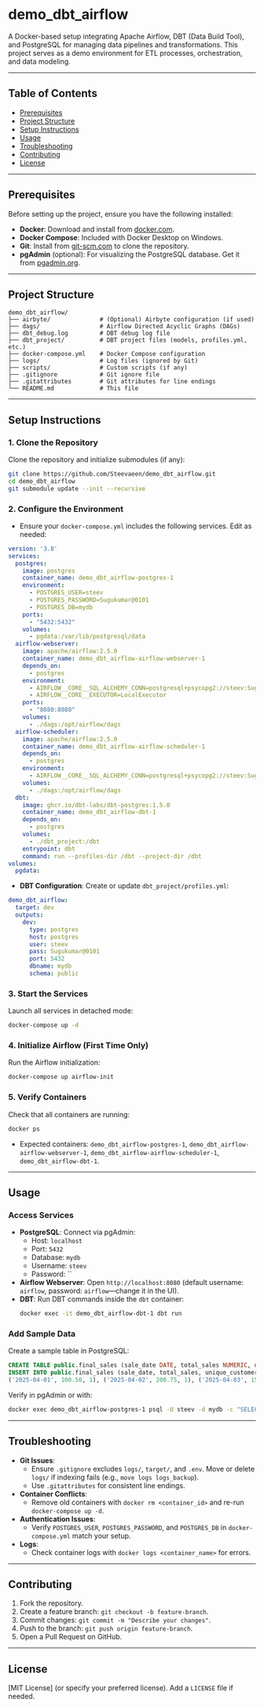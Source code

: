 # demo_dbt_airflow

A Docker-based setup integrating Apache Airflow, DBT (Data Build Tool), and PostgreSQL for managing data pipelines and transformations. This project serves as a demo environment for ETL processes, orchestration, and data modeling.

---

## Table of Contents

- [Prerequisites](#prerequisites)
- [Project Structure](#project-structure)
- [Setup Instructions](#setup-instructions)
- [Usage](#usage)
- [Troubleshooting](#troubleshooting)
- [Contributing](#contributing)
- [License](#license)

---

## Prerequisites

Before setting up the project, ensure you have the following installed:

- **Docker**: Download and install from [docker.com](https://www.docker.com/get-started).
- **Docker Compose**: Included with Docker Desktop on Windows.
- **Git**: Install from [git-scm.com](https://git-scm.com/downloads) to clone the repository.
- **pgAdmin** (optional): For visualizing the PostgreSQL database. Get it from [pgadmin.org](https://www.pgadmin.org/).

---

## Project Structure

```
demo_dbt_airflow/
├── airbyte/              # (Optional) Airbyte configuration (if used)
├── dags/                 # Airflow Directed Acyclic Graphs (DAGs)
├── dbt_debug.log         # DBT debug log file
├── dbt_project/          # DBT project files (models, profiles.yml, etc.)
├── docker-compose.yml    # Docker Compose configuration
├── logs/                 # Log files (ignored by Git)
├── scripts/              # Custom scripts (if any)
├── .gitignore            # Git ignore file
├── .gitattributes        # Git attributes for line endings
└── README.md             # This file
```

---

## Setup Instructions

### 1. Clone the Repository
Clone the repository and initialize submodules (if any):
```bash
git clone https://github.com/Steevaeen/demo_dbt_airflow.git
cd demo_dbt_airflow
git submodule update --init --recursive
```

### 2. Configure the Environment
- Ensure your `docker-compose.yml` includes the following services. Edit as needed:
```yaml
version: '3.8'
services:
  postgres:
    image: postgres
    container_name: demo_dbt_airflow-postgres-1
    environment:
      - POSTGRES_USER=steev
      - POSTGRES_PASSWORD=Sugukumar@0101
      - POSTGRES_DB=mydb
    ports:
      - "5432:5432"
    volumes:
      - pgdata:/var/lib/postgresql/data
  airflow-webserver:
    image: apache/airflow:2.5.0
    container_name: demo_dbt_airflow-airflow-webserver-1
    depends_on:
      - postgres
    environment:
      - AIRFLOW__CORE__SQL_ALCHEMY_CONN=postgresql+psycopg2://steev:Sugukumar@0101@postgres:5432/mydb
      - AIRFLOW__CORE__EXECUTOR=LocalExecutor
    ports:
      - "8080:8080"
    volumes:
      - ./dags:/opt/airflow/dags
  airflow-scheduler:
    image: apache/airflow:2.5.0
    container_name: demo_dbt_airflow-airflow-scheduler-1
    depends_on:
      - postgres
    environment:
      - AIRFLOW__CORE__SQL_ALCHEMY_CONN=postgresql+psycopg2://steev:Sugukumar@0101@postgres:5432/mydb
    volumes:
      - ./dags:/opt/airflow/dags
  dbt:
    image: ghcr.io/dbt-labs/dbt-postgres:1.5.0
    container_name: demo_dbt_airflow-dbt-1
    depends_on:
      - postgres
    volumes:
      - ./dbt_project:/dbt
    entrypoint: dbt
    command: run --profiles-dir /dbt --project-dir /dbt
volumes:
  pgdata:
```

- **DBT Configuration**: Create or update `dbt_project/profiles.yml`:
```yaml
demo_dbt_airflow:
  target: dev
  outputs:
    dev:
      type: postgres
      host: postgres
      user: steev
      pass: Sugukumar@0101
      port: 5432
      dbname: mydb
      schema: public
```

### 3. Start the Services
Launch all services in detached mode:
```bash
docker-compose up -d
```

### 4. Initialize Airflow (First Time Only)
Run the Airflow initialization:
```bash
docker-compose up airflow-init
```

### 5. Verify Containers
Check that all containers are running:
```bash
docker ps
```
- Expected containers: `demo_dbt_airflow-postgres-1`, `demo_dbt_airflow-airflow-webserver-1`, `demo_dbt_airflow-airflow-scheduler-1`, `demo_dbt_airflow-dbt-1`.

---

## Usage

### Access Services
- **PostgreSQL**: Connect via pgAdmin:
  - Host: `localhost`
  - Port: `5432`
  - Database: `mydb`
  - Username: `steev`
  - Password: ``
- **Airflow Webserver**: Open `http://localhost:8080` (default username: `airflow`, password: `airflow`—change it in the UI).
- **DBT**: Run DBT commands inside the `dbt` container:
  ```bash
  docker exec -it demo_dbt_airflow-dbt-1 dbt run
  ```

### Add Sample Data
Create a sample table in PostgreSQL:
```sql
CREATE TABLE public.final_sales (sale_date DATE, total_sales NUMERIC, unique_customers INTEGER);
INSERT INTO public.final_sales (sale_date, total_sales, unique_customers) VALUES 
('2025-04-01', 100.50, 1), ('2025-04-02', 200.75, 1), ('2025-04-03', 150.25, 1);
```
Verify in pgAdmin or with:
```bash
docker exec demo_dbt_airflow-postgres-1 psql -U steev -d mydb -c "SELECT * FROM public.final_sales LIMIT 5;"
```

---

## Troubleshooting

- **Git Issues**:
  - Ensure `.gitignore` excludes `logs/`, `target/`, and `.env`. Move or delete `logs/` if indexing fails (e.g., `move logs logs_backup`).
  - Use `.gitattributes` for consistent line endings.
- **Container Conflicts**:
  - Remove old containers with `docker rm <container_id>` and re-run `docker-compose up -d`.
- **Authentication Issues**:
  - Verify `POSTGRES_USER`, `POSTGRES_PASSWORD`, and `POSTGRES_DB` in `docker-compose.yml` match your setup.
- **Logs**:
  - Check container logs with `docker logs <container_name>` for errors.

---

## Contributing

1. Fork the repository.
2. Create a feature branch: `git checkout -b feature-branch`.
3. Commit changes: `git commit -m "Describe your changes"`.
4. Push to the branch: `git push origin feature-branch`.
5. Open a Pull Request on GitHub.

---

## License

[MIT License] (or specify your preferred license). Add a `LICENSE` file if needed.
